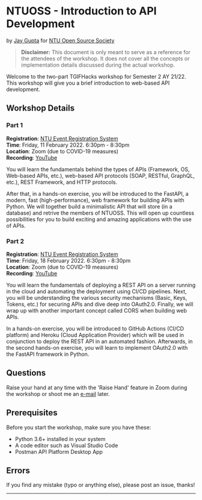 # NTUOSS - Introduction to API Development

by [Jay Gupta](https://github.com/guptajay) for [NTU Open Source Society](https://ntuoss.com/home)

> **Disclaimer:** This document is only meant to serve as a reference for the attendees of the workshop. It does not cover all the concepts or implementation details discussed during the actual workshop.

Welcome to the two-part TGIFHacks workshop for Semester 2 AY 21/22. This workshop will give you a brief introduction to web-based API development.

## Workshop Details
### Part 1

**Registration**: [NTU Event Registration System](https://wis.ntu.edu.sg/webexe88/owa/REGISTER_NTU.REGISTER?EVENT_ID=OA22020718502714)  
**Time**: Friday, 11 February 2022. 6:30pm - 8:30pm  
**Location**: Zoom (due to COVID-19 measures)    
**Recording**: [YouTube](https://youtu.be/gp994pgurcE)

You will learn the fundamentals behind the types of APIs (Framework, OS, Web-based APIs, etc.), web-based API protocols (SOAP, RESTful, GraphQL, etc.), REST Framework, and HTTP protocols. 

After that, in a hands-on exercise, you will be introduced to the FastAPI, a modern, fast (high-performance), web framework for building APIs with Python. We will together build a minimalistic API that will store (in a database) and retrive the members of NTUOSS. This will open up countless possibilities for you to build exciting and amazing applications with the use of APIs.

### Part 2

**Registration**: [NTU Event Registration System](https://wis.ntu.edu.sg/webexe88/owa/REGISTER_NTU.REGISTER?EVENT_ID=OA22021500473610)  
**Time**: Friday, 18 February 2022. 6:30pm - 8:30pm  
**Location**: Zoom (due to COVID-19 measures)   
**Recording**: [YouTube](https://youtu.be/pl9sFva2VHo)

You will learn the fundamentals of deploying a REST API on a server running in the
cloud and automating the deployment using CI/CD pipelines. Next, you will be
understanding the various security mechanisms (Basic, Keys, Tokens, etc.) for securing
APIs and dive deep into OAuth2.0. Finally, we will wrap up with another important
concept called CORS when building web APIs.

In a hands-on exercise, you will be introduced to GitHub Actions (CI/CD platform)
and Heroku (Cloud Application Provider) which will be used in conjunction to deploy
the REST API in an automated fashion. Afterwards, in the second hands-on exercise,
you will learn to implement OAuth2.0 with the FastAPI framework in Python.

## Questions

Raise your hand at any time with the 'Raise Hand' feature in Zoom during the workshop or shoot me an [e-mail](mailto:jay002@e.ntu.edu.sg) later.

## Prerequisites
Before you start the workshop, make sure you have these:
* Python 3.6+ installed in your system
* A code editor such as Visual Studio Code
* Postman API Platform Desktop App

## Errors

If you find any mistake (typo or anything else), please post an issue, thanks!

***
